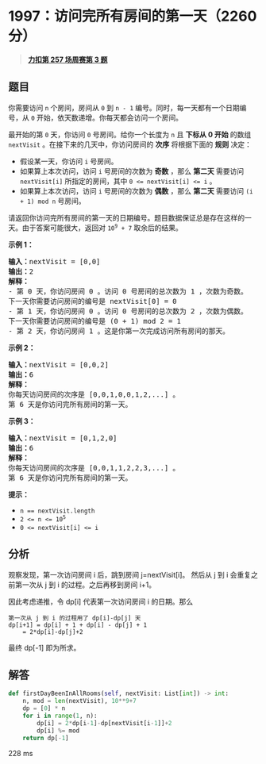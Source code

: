 # 1997：访问完所有房间的第一天（2260 分）


> <u>**[力扣第 257 场周赛第 3 题](https://leetcode.cn/problems/first-day-where-you-have-been-in-all-the-rooms/)**</u>

## 题目

<p>你需要访问 <code>n</code> 个房间，房间从 <code>0</code> 到 <code>n - 1</code> 编号。同时，每一天都有一个日期编号，从 <code>0</code> 开始，依天数递增。你每天都会访问一个房间。</p>

<p>最开始的第 <code>0</code> 天，你访问 <code>0</code> 号房间。给你一个长度为 <code>n</code> 且 <strong>下标从 0 开始</strong> 的数组 <code>nextVisit</code> 。在接下来的几天中，你访问房间的 <strong>次序</strong> 将根据下面的 <strong>规则</strong> 决定：</p>

<ul>
<li>假设某一天，你访问 <code>i</code> 号房间。</li>
<li>如果算上本次访问，访问 <code>i</code> 号房间的次数为 <strong>奇数</strong> ，那么 <strong>第二天</strong> 需要访问 <code>nextVisit[i]</code> 所指定的房间，其中 <code>0 &lt;= nextVisit[i] &lt;= i</code> 。</li>
<li>如果算上本次访问，访问 <code>i</code> 号房间的次数为 <strong>偶数</strong> ，那么 <strong>第二天</strong> 需要访问 <code>(i + 1) mod n</code> 号房间。</li>
</ul>

<p>请返回你访问完所有房间的第一天的日期编号。题目数据保证总是存在这样的一天。由于答案可能很大，返回对 <code>10<sup>9</sup> + 7</code> 取余后的结果。</p>



<p><strong>示例 1：</strong></p>

<pre>
<strong>输入：</strong>nextVisit = [0,0]
<strong>输出：</strong>2
<strong>解释：</strong>
- 第 0 天，你访问房间 0 。访问 0 号房间的总次数为 1 ，次数为奇数。
下一天你需要访问房间的编号是 nextVisit[0] = 0
- 第 1 天，你访问房间 0 。访问 0 号房间的总次数为 2 ，次数为偶数。
下一天你需要访问房间的编号是 (0 + 1) mod 2 = 1
- 第 2 天，你访问房间 1 。这是你第一次完成访问所有房间的那天。
</pre>

<p><strong>示例 2：</strong></p>

<pre>
<strong>输入：</strong>nextVisit = [0,0,2]
<strong>输出：</strong>6
<strong>解释：</strong>
你每天访问房间的次序是 [0,0,1,0,0,1,2,...] 。
第 6 天是你访问完所有房间的第一天。
</pre>

<p><strong>示例 3：</strong></p>

<pre>
<strong>输入：</strong>nextVisit = [0,1,2,0]
<strong>输出：</strong>6
<strong>解释：</strong>
你每天访问房间的次序是 [0,0,1,1,2,2,3,...] 。
第 6 天是你访问完所有房间的第一天。
</pre>



<p><strong>提示：</strong></p>

<ul>
<li><code>n == nextVisit.length</code></li>
<li><code>2 &lt;= n &lt;= 10<sup>5</sup></code></li>
<li><code>0 &lt;= nextVisit[i] &lt;= i</code></li>
</ul>


## 分析

观察发现，第一次访问房间 i 后，跳到房间 j=nextVisit[i]。
然后从 j 到 i 会重复之前第一次从 j 到 i 的过程。之后再移到房间 i+1。

因此考虑递推，令 dp[i] 代表第一次访问房间 i 的日期。那么
    
    第一次从 j 到 i 的过程用了 dp[i]-dp[j] 天
    dp[i+1] = dp[i] + 1 + dp[i] - dp[j] + 1
        = 2*dp[i]-dp[j]+2

最终 dp[-1] 即为所求。

## 解答

```python
def firstDayBeenInAllRooms(self, nextVisit: List[int]) -> int:
    n, mod = len(nextVisit), 10**9+7
    dp = [0] * n
    for i in range(1, n):
        dp[i] = 2*dp[i-1]-dp[nextVisit[i-1]]+2
        dp[i] %= mod
    return dp[-1]
```
228 ms

